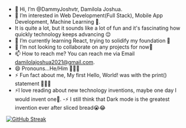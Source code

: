 - 👋 Hi, I’m @DammyJoshvtr, Damilola Joshua.
- 👀 I’m interested in Web Development(Full Stack), Mobile App Development, Machine Learning 🥲.
- It is quite a lot, but it sounds like a lot of fun and it's fascinating how quickly technology keeps advancing 😌
- 🌱 I’m currently learning React, trying to solidify my foundation 🥲
- 💞️ I’m not looking to collaborate on any projects for now👀
- 📫 How to reach me? You can reach me via Email damilolajoshua2021@gmail.com.
- 😄 Pronouns...He/Him 🤸🏽‍♂️
- ⚡ Fun fact about me, My first Hello, World! was with the print() statement 🥲🤲🏽
- ⚡I love reading about new technology inventions, maybe one day I would invent one👀.
-⚡ I still think that Dark mode is the greatest invention ever after sliced bread😭😂

<!---
DammyJoshvtr/DammyJoshvtr is a ✨ special ✨ repository because its `README.md` (this file) appears on your GitHub profile.
You can click the Preview link to take a look at your changes.
--->

[![GitHub Streak](https://streak-stats.demolab.com?user=DammyJoshvtr&theme=dark)](https://git.io/streak-stats)

